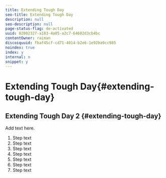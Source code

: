 ```yaml
---
title: Extending Tough Day
seo-title: Extending Tough Day
description: null
seo-description: null
page-status-flag: de-activated
uuid: 02002327-a183-4a05-a2c7-64602d3cb4bc
contentOwner: raiman
discoiquuid: fbaf45cf-cd71-4014-b2e6-1e92ba9cc985
noindex: true
index: y
internal: n
snippet: y
---
```


# Extending Tough Day{#extending-tough-day}

## Extending Tough Day 2 {#extending-tough-day}

Add text here.

1. Step text
1. Step text
1. Step text
1. Step text
1. Step text
1. Step text
1. Step text

